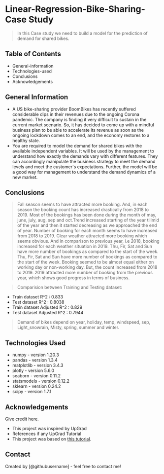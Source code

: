 # Linear-Regression-Bike-Sharing-Case Study

> In this Case study we need to build a model for the prediction of demand for shared bikes.


## Table of Contents
* General-information
* Technologies-used
* Conclusions
* Acknowledgements


## General Information
- A US bike-sharing provider BoomBikes has recently suffered considerable dips in their revenues due to the ongoing Corona pandemic. The company is finding it very difficult to sustain in the current market scenario. So, it has decided to come up with a mindful business plan to be able to accelerate its revenue as soon as the ongoing lockdown comes to an end, and the economy restores to a healthy state.
- You are required to model the demand for shared bikes with the available independent variables. It will be used by the management to understand how exactly the demands vary with different features. They can accordingly manipulate the business strategy to meet the demand levels and meet the customer's expectations. Further, the model will be a good way for management to understand the demand dynamics of a new market.


## Conclusions

> Fall season seems to have attracted more booking. And, in each season the booking count has increased drastically from 2018 to 2019.
> Most of the bookings has been done during the month of may, june, july, aug, sep and oct.Trend increased starting of the year tillmid of the year and then it started decreasing as we approached the end of year. Number of booking for each month seems to have increased from 2018 to 2019.
> Clear weather attracted more booking which seems obvious. And in comparison to previous year, i.e 2018, booking increased for each weather situation in 2019.
> Thu, Fir, Sat and Sun have more number of bookings as compared to the start of the week.
> Thu, Fir, Sat and Sun have more number of bookings as compared to the start of the week.
> Booking seemed to be almost equal either on working day or non-working day. But, the count increased from 2018 to 2019.
> 2019 attracted more number of booking from the previous year, which shows good progress in terms of business.

> Comparision between Training and Testing dataset:
- Train dataset R^2 : 0.833
- Test dataset R^2 : 0.8038
- Train dataset Adjusted R^2 : 0.829
- Test dataset Adjusted R^2 : 0.7944
> Demand of bikes depend on year, holiday, temp, windspeed, sep, Light_snowrain, Misty, spring, summer and winter.


## Technologies Used
- numpy - version 1.20.3
- pandas - version 1.3.4
- matplotlib - version 3.4.3
- plotly - version 5.6.0
- seaborn - version 0.11.2
- statsmodels - version 0.12.2
- sklearn - version 0.24.2
- scipy - version 1.7.1



## Acknowledgements
Give credit here.
- This project was inspired by UpGrad
- References if any UpGrad Tutorial
- This project was based on [this tutorial](https://learn.upgrad.com).


## Contact
Created by [@githubusername] - feel free to contact me!


